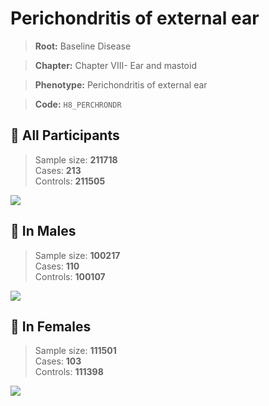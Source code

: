 # Perichondritis of external ear

> **Root:** Baseline Disease  

> **Chapter:** Chapter VIII- Ear and mastoid  

> **Phenotype:** Perichondritis of external ear  

> **Code:** `H8_PERCHRONDR`

## 🧪 All Participants  
> Sample size: **211718**  
> Cases: **213**  
> Controls: **211505**
<img src="/Disease/Figures/ALL/Incidence/H8_PERCHRONDR.png"/>
<CsvTable src="/Disease/Data/ALL/Incidence/COX_H8_PERCHRONDR.csv" label="🔍 View full results" />

## 👨 In Males  
> Sample size: **100217**  
> Cases: **110**  
> Controls: **100107**
<img src="/Disease/Figures/Male/Incidence/H8_PERCHRONDR.png"/>
<CsvTable src="/Disease/Data/Male/Incidence/COX_H8_PERCHRONDR.csv" label="🔍 View full results" />

## 👩 In Females  
> Sample size: **111501**  
> Cases: **103**  
> Controls: **111398**
<img src="/Disease/Figures/Female/Incidence/H8_PERCHRONDR.png"/>
<CsvTable src="/Disease/Data/Female/Incidence/COX_H8_PERCHRONDR.csv" label="🔍 View full results" />
